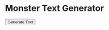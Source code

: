 <h1>Monster Text Generator</h1>
<button id="generateButton" onclick="generateText()">Generate Text</button>
<p id="generatedText"></p>

<script>
  const cvsBiomes = ['/CSV/Monster - 01_Arctic.csv', '/CSV/Monster - 02_Desert.csv', '/CSV/Monster - 03_Forest.csv', '/CSV/Monster - 04_Hills.csv', '/CSV/Monster - 05_Jungle.csv', '/CSV/Monster - 06_Mountain.csv', '/CSV/Monster - 07_Plains.csv', '/CSV/Monster - 08_Swamp.csv', '/CSV/Monster - 09_City.csv', '/CSV/Monster - 10_Sea.csv'];

  // Name of the specific CVS to use for 10% of the time
  const underdarkCvs = '/CSV/Monster - 11_Gate.csv';

  async function getRandomCell(csvFile, columnIndex) {
    const response = await fetch(csvFile);
    const data = await response.text();
    const rows = data.split('\n').filter(row => row.trim() !== '');
    const cells = rows.map(row => row.split(/,(?=(?:(?:[^"]*"){2})*[^"]*$)/).map(cell => cell.trim())[columnIndex]).filter((cell, index) => cell !== '' && index !== 0);
    const randomCell = cells[Math.floor(Math.random() * cells.length)] || '';
    const regex = /<a href='(.*?)'>(.*?)<\/a>/;
    const match = randomCell.match(regex);
    if (match) {
      const link = match[1];
      const text = match[2];
      return `<a href="${link}">${text}</a>`;
    } else {
      return randomCell;
    }
  }

async function getMonsterIndexCell(csvFile, columnIndex, sequences) {
    const response = await fetch(csvFile);
    const data = await response.text();
    const rows = data.split('\n').filter(row => row.trim() !== '');
    const cells = rows.map(row => row.split(/,(?=(?:(?:[^"]*"){2})*[^"]*$)/).map(cell => cell.trim()));
    const filteredRows = cells.filter(row => sequences.includes(row[0]));
    const randomRow = filteredRows[Math.floor(Math.random() * filteredRows.length)];
    const randomCell = randomRow.slice(columnIndex, columnIndex + 6)[Math.floor(Math.random() * 6)] || '';
    const regex = /<a href='(.*?)'>(.*?)<\/a>/;
    const match = randomCell.match(regex);
    if (match) {
      const link = match[1];
      const text = match[2];
      return `<a href="${link}">${text}</a>`;
    } else {
      return randomCell;
    }
}

async function generateText() {
  const csvFile = cvsBiomes[Math.floor(Math.random() * cvsBiomes.length)];
  const sequences = sentence.match(regex) || [];
  let cells;

  try {
    cells = await Promise.all(Array.from({ length: 12 }, (_, i) => {
      const cell = getRandomCell(csvFile, i + 3);
      return cell.then(result => {
        // Check if the cell value is a sequence of 4 numbers
        if (/^\d{4}$/.test(result)) {
          // Get the random cell from Monster - Index CSV
          const indexCsv = '/CSV/Monster - Index.csv';
          return getMonsterIndexCell(indexCsv, 32, parseInt(result) - 1);
        }
        return result;
      });
    }));
  } catch (error) {
    console.error(error);
    cells = [];
  }

  // Concatenate the cells into a single sentence
  let sentence = cells.join(' ');

  // Find all 4-digit sequences in the sentence
  const regex = /\d{4}/g;

  // Add content of columns 4-7 of specific CSV 10% of the time
  if (csvFile !== underdarkCvs && Math.random() < 0.1) {
    const specificCells = await Promise.all([
      getRandomCell(underdarkCvs, 4),
      getRandomCell(underdarkCvs, 5),
      getRandomCell(underdarkCvs, 6),
      getRandomCell(underdarkCvs, 7)
    ]);
    cells.push(...specificCells);
    sentence += ' ' + specificCells.join(' ');
  }

  // Replace each sequence with a random cell from Monster - Index CSV
  for (let sequence of sequences) {
    const indexCsv = '/CSV/Monster - Index.csv';
    const randomCell = await getMonsterIndexCell(indexCsv, Math.floor(Math.random() * 6) + 31, sequence);
    sentence = sentence.replace(sequence, randomCell);
  }

  const generatedText = document.getElementById("generatedText");
  generatedText.innerHTML = sentence;

  return { original: sentence, sequences };
}

</script>

